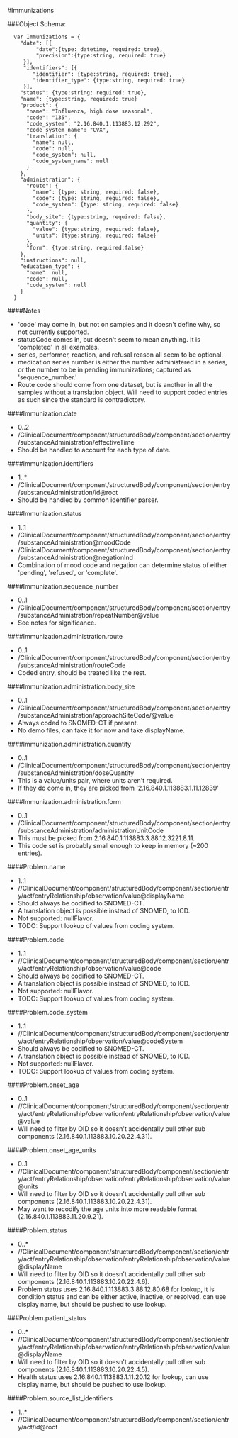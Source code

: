 #Immunizations

###Object Schema:
```
  var Immunizations = {
    "date": [{
         "date":{type: datetime, required: true},
         "precision":{type:string, required: true}
     }],
     "identifiers": [{
        "identifier": {type:string, required: true},
        "identifier_type": {type:string, required: true}
     }],
    "status": {type:string: required: true},
    "name": {type:string, required: true}
    "product": {
      "name": "Influenza, high dose seasonal",
      "code": "135",
      "code_system": "2.16.840.1.113883.12.292",
      "code_system_name": "CVX",
      "translation": {
        "name": null,
        "code": null,
        "code_system": null,
        "code_system_name": null
      }
    },
    "administration": {
      "route": {
      	"name": {type: string, required: false},
      	"code": {type: string, required: false},
      	"code_system": {type: string, required: false}
      },
      "body_site": {type:string, required: false},
      "quantity": {
      	"value": {type:string, required: false},
      	"units": {type:string, required: false}
      },
      "form": {type:string, required:false}
    },
    "instructions": null,
    "education_type": {
      "name": null,
      "code": null,
      "code_system": null
    }
  }

```


####Notes
- 'code' may come in, but not on samples and it doesn't define why, so not currently supported.
- statusCode comes in, but doesn't seem to mean anything.  It is 'completed' in all examples.
- series, performer, reaction, and refusal reason all seem to be optional.
- medication series number is either the number administered in a series, or the number to be in pending immunizations; captured as 'sequence_number.'
- Route code should come from one dataset, but is another in all the samples without a translation object.  Will need to support coded entries as such since the standard is contradictory.

####Immunization.date
- 0..2
- /ClinicalDocument/component/structuredBody/component/section/entry/substanceAdministration/effectiveTime
- Should be handled to account for each type of date.

####Immunization.identifiers
- 1..*
- /ClinicalDocument/component/structuredBody/component/section/entry/substanceAdministration/id@root
- Should be handled by common identifier parser.

####Immunization.status
- 1..1
- /ClinicalDocument/component/structuredBody/component/section/entry/substanceAdministration@moodCode
- /ClinicalDocument/component/structuredBody/component/section/entry/substanceAdministration@negationInd
- Combination of mood code and negation can determine status of either 'pending', 'refused', or 'complete'.

####Immunization.sequence_number
- 0..1
- /ClinicalDocument/component/structuredBody/component/section/entry/substanceAdministration/repeatNumber@value
- See notes for significance.

####Immunization.administration.route
- 0..1
- /ClinicalDocument/component/structuredBody/component/section/entry/substanceAdministration/routeCode
- Coded entry, should be treated like the rest.

####Immunization.administration.body_site
- 0..1
- /ClinicalDocument/component/structuredBody/component/section/entry/substanceAdministration/approachSiteCode/@value
- Always coded to SNOMED-CT if present.
- No demo files, can fake it for now and take displayName.

####Immunization.administration.quantity
- 0..1
- /ClinicalDocument/component/structuredBody/component/section/entry/substanceAdministration/doseQuantity
- This is a value/units pair, where units aren't required.
- If they do come in, they are picked from '2.16.840.1.113883.1.11.12839'

####Immunization.administration.form
- 0..1
- /ClinicalDocument/component/structuredBody/component/section/entry/substanceAdministration/administrationUnitCode
- This must be picked from 2.16.840.1.113883.3.88.12.3221.8.11.
- This code set is probably small enough to keep in memory (~200 entries).




####Problem.name
- 1..1
- //ClinicalDocument/component/structuredBody/component/section/entry/act/entryRelationship/observation/value@displayName
- Should always be codified to SNOMED-CT.
- A translation object is possible instead of SNOMED, to ICD.
- Not supported: nullFlavor.
- TODO:  Support lookup of values from coding system.

####Problem.code
- 1..1
- //ClinicalDocument/component/structuredBody/component/section/entry/act/entryRelationship/observation/value@code
- Should always be codified to SNOMED-CT.
- A translation object is possible instead of SNOMED, to ICD.
- Not supported: nullFlavor.
- TODO:  Support lookup of values from coding system.

####Problem.code_system
- 1..1
- //ClinicalDocument/component/structuredBody/component/section/entry/act/entryRelationship/observation/value@codeSystem
- Should always be codified to SNOMED-CT.
- A translation object is possible instead of SNOMED, to ICD.
- Not supported: nullFlavor.
- TODO:  Support lookup of values from coding system.

####Problem.onset_age
- 0..1
- //ClinicalDocument/component/structuredBody/component/section/entry/act/entryRelationship/observation/entryRelationship/observation/value@value
- Will need to filter by OID so it doesn't accidentally pull other sub components (2.16.840.1.113883.10.20.22.4.31).

####Problem.onset_age_units
- 0..1
- //ClinicalDocument/component/structuredBody/component/section/entry/act/entryRelationship/observation/entryRelationship/observation/value@units
- Will need to filter by OID so it doesn't accidentally pull other sub components (2.16.840.1.113883.10.20.22.4.31).
- May want to recodify the age units into more readable format (2.16.840.1.113883.11.20.9.21).

####Problem.status
- 0..*
- //ClinicalDocument/component/structuredBody/component/section/entry/act/entryRelationship/observation/entryRelationship/observation/value@displayName
- Will need to filter by OID so it doesn't accidentally pull other sub components (2.16.840.1.113883.10.20.22.4.6).
- Problem status uses 2.16.840.1.113883.3.88.12.80.68 for lookup, it is condition status and can be either active, inactive, or resolved.  can use display name, but should be pushed to use lookup.

###Problem.patient_status
- 0..*
- //ClinicalDocument/component/structuredBody/component/section/entry/act/entryRelationship/observation/entryRelationship/observation/value@displayName
- Will need to filter by OID so it doesn't accidentally pull other sub components (2.16.840.1.113883.10.20.22.4.5).
- Health status uses 2.16.840.1.113883.1.11.20.12 for lookup, can use display name, but should be pushed to use lookup.

####Problem.source_list_identifiers
- 1..*
- //ClinicalDocument/component/structuredBody/component/section/entry/act/id@root

